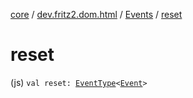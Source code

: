 [core](../../index.md) / [dev.fritz2.dom.html](../index.md) / [Events](index.md) / [reset](./reset.md)

# reset

(js) `val reset: `[`EventType`](../-event-type/index.md)`<`[`Event`](https://kotlinlang.org/api/latest/jvm/stdlib/org.w3c.dom.events/-event/index.html)`>`